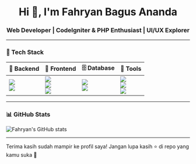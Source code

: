 <h1 align="center">Hi 👋, I'm Fahryan Bagus Ananda</h1>
<h3 align="center">Web Developer | CodeIgniter & PHP Enthusiast | UI/UX Explorer</h3>

---

### 🧰 Tech Stack
| 🧠 Backend                                                                                                                                                                                                                 | 🎨 Frontend                                                                                                                                                                                                                                                                                                                          | 🗄️ Database                                                                                                                                                                                                                 | 🔧 Tools                                                                                                                                                                                                                                                                                                                                      |
| -------------------------------------------------------------------------------------------------------------------------------------------------------------------------------------------------------------------------- | ------------------------------------------------------------------------------------------------------------------------------------------------------------------------------------------------------------------------------------------------------------------------------------------------------------------------------------ | ---------------------------------------------------------------------------------------------------------------------------------------------------------------------------------------------------------------------------- | --------------------------------------------------------------------------------------------------------------------------------------------------------------------------------------------------------------------------------------------------------------------------------------------------------------------------------------------- |
| <img src="https://img.shields.io/badge/PHP-8C9EFF?style=for-the-badge&logo=php&logoColor=white" /> <br> <img src="https://img.shields.io/badge/CodeIgniter-FFA07A?style=for-the-badge&logo=codeigniter&logoColor=white" /> | <img src="https://img.shields.io/badge/HTML5-FFB6C1?style=for-the-badge&logo=html5&logoColor=white" /> <br> <img src="https://img.shields.io/badge/CSS3-A2D2FF?style=for-the-badge&logo=css3&logoColor=white" /> <br> <img src="https://img.shields.io/badge/Bootstrap-D9ACF5?style=for-the-badge&logo=bootstrap&logoColor=white" /> | <img src="https://img.shields.io/badge/MySQL-FFC1CC?style=for-the-badge&logo=mysql&logoColor=white" /> <br> <img src="https://img.shields.io/badge/phpMyAdmin-FFD6A5?style=for-the-badge&logo=phpmyadmin&logoColor=white" /> | <img src="https://img.shields.io/badge/VS%20Code-ADB5FF?style=for-the-badge&logo=visual-studio-code&logoColor=white" /> <br> <img src="https://img.shields.io/badge/Git-FFABAB?style=for-the-badge&logo=git&logoColor=white" /> <br> <img src="https://img.shields.io/badge/GitHub-CDB4DB?style=for-the-badge&logo=github&logoColor=white" /> |


---

### 📊 GitHub Stats
![Fahryan's GitHub stats](https://github-readme-stats.vercel.app/api?username=fahryan21&show_icons=true&theme=radical)

---

Terima kasih sudah mampir ke profil saya! Jangan lupa kasih ⭐ di repo yang kamu suka 🙌

